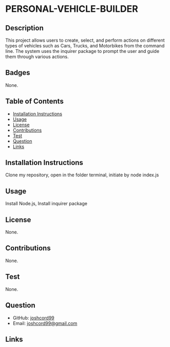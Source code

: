 # PERSONAL-VEHICLE-BUILDER

## Description

This project allows users to create, select, and perform actions on different types of vehicles such as Cars, Trucks, and Motorbikes from the command line. The system uses the inquirer package to prompt the user and guide them through various actions.

## Badges

None.

## Table of Contents

- [Installation Instructions](#installation-instructions)
- [Usage](#usage)
- [License](#license)
- [Contributions](#contributions)
- [Test](#test)
- [Question](#question)
- [Links](#links)

## Installation Instructions

Clone my repository, open in the folder terminal, initiate by node index.js

## Usage

Install Node.js,
Install inquirer package

## License

None.

## Contributions

None.

## Test

None.

## Question

- GitHub: [joshcord99](https://github.com/joshcord99)
- Email: joshcord99@gmail.com

## Links
